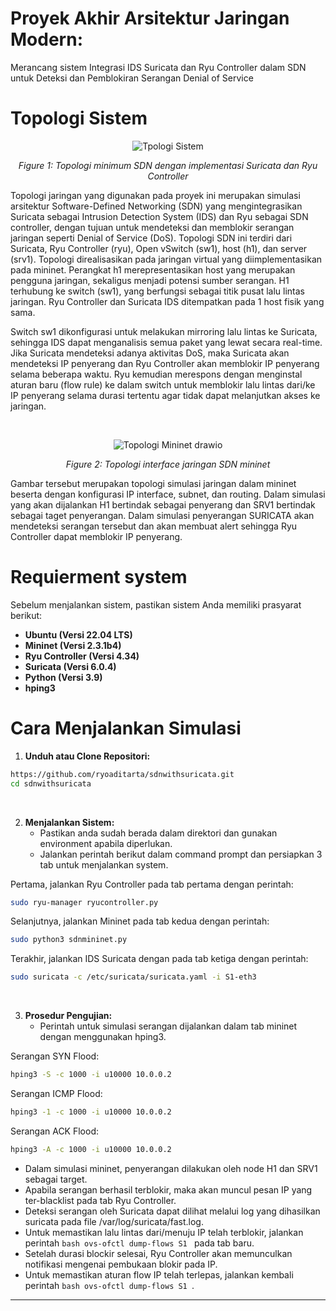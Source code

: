 # Proyek Akhir Arsitektur Jaringan Modern: 

Merancang sistem Integrasi IDS Suricata dan Ryu Controller dalam SDN untuk Deteksi dan Pemblokiran Serangan Denial of Service

# Topologi Sistem
<p align="center">
  <img src="https://github.com/user-attachments/assets/e93af4d5-e2cd-44b2-bd89-c743c9bbc719" alt="Tpologi Sistem"/>
</p>
<p align="center"><em>Figure 1: Topologi minimum SDN dengan implementasi Suricata dan Ryu Controller</em></p>

Topologi jaringan yang digunakan pada proyek ini merupakan simulasi arsitektur Software-Defined Networking (SDN) yang mengintegrasikan Suricata sebagai Intrusion Detection System (IDS) dan Ryu sebagai SDN controller, dengan tujuan untuk mendeteksi dan memblokir serangan jaringan seperti Denial of Service (DoS). Topologi SDN ini terdiri dari Suricata, Ryu Controller (ryu), Open vSwitch (sw1), host (h1), dan server (srv1). Topologi direalisasikan pada jaringan virtual yang diimplementasikan pada mininet. Perangkat h1  merepresentasikan host yang merupakan pengguna jaringan, sekaligus menjadi potensi sumber serangan. H1 terhubung ke switch (sw1), yang berfungsi sebagai titik pusat lalu lintas jaringan. Ryu Controller dan Suricata IDS ditempatkan pada 1 host fisik yang sama.

Switch sw1 dikonfigurasi untuk melakukan mirroring lalu lintas ke Suricata, sehingga IDS dapat menganalisis semua paket yang lewat secara real-time. Jika Suricata mendeteksi adanya aktivitas DoS, maka Suricata akan mendeteksi IP penyerang dan Ryu Controller akan memblokir IP penyerang selama beberapa waktu. Ryu kemudian merespons dengan menginstal aturan baru (flow rule) ke dalam switch untuk memblokir lalu lintas dari/ke IP penyerang selama durasi tertentu agar tidak dapat melanjutkan akses ke jaringan.

<br />

<p align="center">
  <img src="https://github.com/user-attachments/assets/c7e6290c-ce8d-42e2-b10c-65a7e6a5b7b6" alt="Topologi Mininet drawio"/>
</p>
<p align="center"><em>Figure 2:  Topologi interface jaringan SDN mininet</em></p>

Gambar tersebut merupakan topologi simulasi jaringan dalam mininet beserta dengan konfigurasi IP interface, subnet, dan routing. Dalam simulasi yang akan dijalankan H1 bertindak sebagai penyerang dan SRV1 bertindak sebagai taget penyerangan. Dalam simulasi penyerangan SURICATA akan mendeteksi serangan tersebut dan akan membuat alert sehingga Ryu Controller dapat memblokir IP penyerang. 


# Requierment system

Sebelum menjalankan sistem, pastikan sistem Anda memiliki prasyarat berikut:
- **Ubuntu (Versi 22.04 LTS)**
- **Mininet (Versi 2.3.1b4)**
- **Ryu Controller (Versi 4.34)**
- **Suricata (Versi 6.0.4)**
- **Python (Versi 3.9)**
- **hping3**


# Cara Menjalankan Simulasi 

1. **Unduh atau Clone Repositori:**

```bash
https://github.com/ryoaditarta/sdnwithsuricata.git
cd sdnwithsuricata
```
<br />

2. **Menjalankan Sistem:**
   - Pastikan anda sudah berada dalam direktori dan gunakan environment apabila diperlukan.
   - Jalankan perintah berikut dalam command prompt dan persiapkan 3 tab untuk menjalankan system. 
 
Pertama, jalankan Ryu Controller pada tab pertama dengan perintah:
```bash
sudo ryu-manager ryucontroller.py 
```

Selanjutnya, jalankan Mininet pada tab kedua dengan perintah:
```bash
sudo python3 sdnmininet.py 
```

Terakhir, jalankan IDS Suricata dengan  pada tab ketiga dengan perintah:
```bash
sudo suricata -c /etc/suricata/suricata.yaml -i S1-eth3
```
<br />
  
3. **Prosedur Pengujian:**
   - Perintah untuk simulasi serangan dijalankan dalam tab mininet dengan menggunakan hping3.

Serangan SYN Flood:
```bash
hping3 -S -c 1000 -i u10000 10.0.0.2
```

Serangan ICMP Flood:
```bash
hping3 -1 -c 1000 -i u10000 10.0.0.2
```

Serangan ACK Flood:
```bash
hping3 -A -c 1000 -i u10000 10.0.0.2
```

   - Dalam simulasi mininet, penyerangan dilakukan oleh node H1 dan SRV1 sebagai target.
   - Apabila serangan berhasil terblokir, maka akan muncul pesan IP yang ter-blacklist pada tab Ryu Controller.
   - Deteksi serangan oleh Suricata dapat dilihat melalui log yang dihasilkan suricata pada file /var/log/suricata/fast.log.
   - Untuk memastikan lalu lintas dari/menuju IP telah terblokir, jalankan perintah ```bash ovs-ofctl dump-flows S1 ``` pada tab baru.
   - Setelah durasi blockir selesai, Ryu Controller akan memunculkan notifikasi mengenai pembukaan blokir pada IP.
   - Untuk memastikan aturan flow IP telah terlepas, jalankan kembali perintah ```bash ovs-ofctl dump-flows S1 ```.

---
